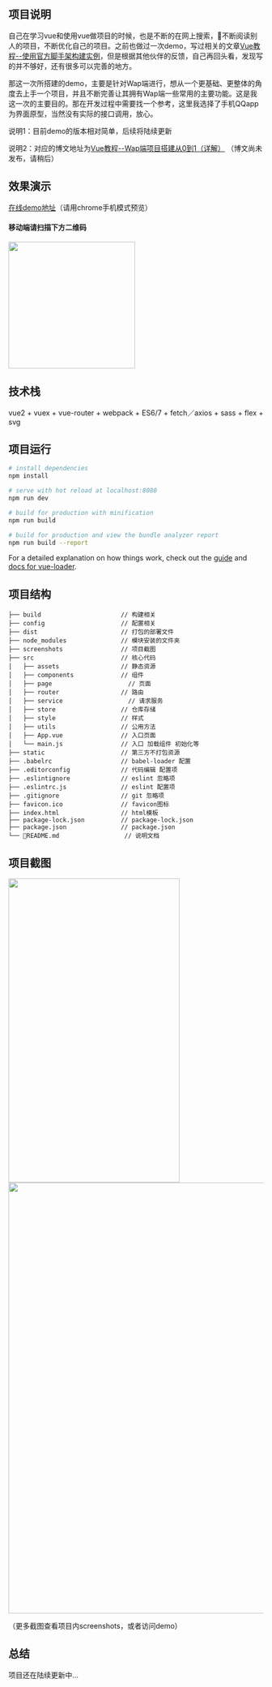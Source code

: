 ## 项目说明

自己在学习vue和使用vue做项目的时候，也是不断的在网上搜索，不断阅读别人的项目，不断优化自己的项目。之前也做过一次demo，写过相关的文章[Vue教程--使用官方脚手架构建实例](http://www.jianshu.com/p/ee2464501c65)，但是根据其他伙伴的反馈，自己再回头看，发现写的并不够好，还有很多可以完善的地方。

那这一次所搭建的demo，主要是针对Wap端进行，想从一个更基础、更整体的角度去上手一个项目，并且不断完善让其拥有Wap端一些常用的主要功能。这是我这一次的主要目的。那在开发过程中需要找一个参考，这里我选择了手机QQapp为界面原型，当然没有实际的接口调用，放心。

说明1：目前demo的版本相对简单，后续将陆续更新

说明2：对应的博文地址为[Vue教程--Wap端项目搭建从0到1（详解）]()  （博文尚未发布，请稍后）

## 效果演示

[在线demo地址](http://www.knowing365.com)（请用chrome手机模式预览）

#### 移动端请扫描下方二维码

<img src="" width="250" height="250"/>

## 技术栈

vue2 + vuex + vue-router + webpack + ES6/7 + fetch／axios + sass + flex + svg

## 项目运行

``` bash
# install dependencies
npm install

# serve with hot reload at localhost:8080
npm run dev

# build for production with minification
npm run build

# build for production and view the bundle analyzer report
npm run build --report
```

For a detailed explanation on how things work, check out the [guide](http://vuejs-templates.github.io/webpack/) and [docs for vue-loader](http://vuejs.github.io/vue-loader).


## 项目结构

```
├── build                      // 构建相关  
├── config                     // 配置相关
├── dist                       // 打包的部署文件
├── node_modules               // 模块安装的文件夹
├── screenshots                // 项目截图
├── src                        // 核心代码
│   ├── assets                 // 静态资源
│   ├── components             // 组件
│   ├── page                	 // 页面
│   ├── router                 // 路由
│   ├── service              	 // 请求服务
│   ├── store                  // 仓库存储
│   ├── style                  // 样式
│   ├── utils              	   // 公用方法
│   ├── App.vue                // 入口页面
│   └── main.js                // 入口 加载组件 初始化等
├── static                     // 第三方不打包资源
├── .babelrc                   // babel-loader 配置
├── .editorconfig              // 代码编辑 配置项
├── .eslintignore              // eslint 忽略项
├── .eslintrc.js               // eslint 配置项
├── .gitignore                 // git 忽略项
├── favicon.ico                // favicon图标
├── index.html                 // html模板
├── package-lock.json          // package-lock.json
├── package.json               // package.json
└── README.md                  // 说明文档
```

## 项目截图

<img src="" width="338" height="600"/>

<img src="" width="1000" height="850"/>

（更多截图查看项目内screenshots，或者访问demo）

## 总结

项目还在陆续更新中...